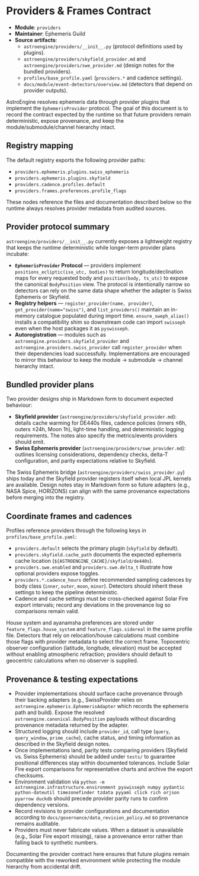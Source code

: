 # Providers & Frames Contract

- **Module**: `providers`
- **Maintainer**: Ephemeris Guild
- **Source artifacts**:
  - `astroengine/providers/__init__.py` (protocol definitions used by plugins).
  - `astroengine/providers/skyfield_provider.md` and `astroengine/providers/swe_provider.md` (design notes for the bundled providers).
  - `profiles/base_profile.yaml` (`providers.*` and cadence settings).
  - `docs/module/event-detectors/overview.md` (detectors that depend on provider outputs).

AstroEngine resolves ephemeris data through provider plugins that implement the `EphemerisProvider` protocol. The goal of this document is to record the contract expected by the runtime so that future providers remain deterministic, expose provenance, and keep the module/submodule/channel hierarchy intact.

## Registry mapping

The default registry exports the following provider paths:

- `providers.ephemeris.plugins.swiss_ephemeris`
- `providers.ephemeris.plugins.skyfield`
- `providers.cadence.profiles.default`
- `providers.frames.preferences.profile_flags`

These nodes reference the files and documentation described below so the runtime always resolves provider metadata from audited sources.

## Provider protocol summary

`astroengine/providers/__init__.py` currently exposes a lightweight registry that keeps the runtime deterministic while longer-term provider plans incubate:

- **`EphemerisProvider` Protocol** — providers implement `positions_ecliptic(iso_utc, bodies)` to return longitude/declination maps for every requested body and `position(body, ts_utc)` to expose the canonical `BodyPosition` view. The protocol is intentionally narrow so detectors can rely on the same data shape whether the adapter is Swiss Ephemeris or Skyfield.
- **Registry helpers** — `register_provider(name, provider)`, `get_provider(name="swiss")`, and `list_providers()` maintain an in-memory catalogue populated during import time. `ensure_sweph_alias()` installs a compatibility shim so downstream code can import `swisseph` even when the host packages it as `pyswisseph`.
- **Autoregistration** — modules such as `astroengine.providers.skyfield_provider` and `astroengine.providers.swiss_provider` call `register_provider` when their dependencies load successfully. Implementations are encouraged to mirror this behaviour to keep the module → submodule → channel hierarchy intact.

## Bundled provider plans

Two provider designs ship in Markdown form to document expected behaviour:

- **Skyfield provider** (`astroengine/providers/skyfield_provider.md`): details cache warming for DE440s files, cadence policies (inners ≤6h, outers ≤24h, Moon 1h), light-time handling, and deterministic logging requirements. The notes also specify the metrics/events providers should emit.
- **Swiss Ephemeris provider** (`astroengine/providers/swe_provider.md`): outlines licensing considerations, dependency checks, delta-T configuration, and parity expectations relative to Skyfield.

The Swiss Ephemeris bridge (`astroengine/providers/swiss_provider.py`) ships today and the Skyfield provider registers itself when local JPL kernels are available. Design notes stay in Markdown form so future adapters (e.g., NASA Spice, HORIZONS) can align with the same provenance expectations before merging into the registry.

## Coordinate frames and cadences

Profiles reference providers through the following keys in `profiles/base_profile.yaml`:

- `providers.default` selects the primary plugin (`skyfield` by default).
- `providers.skyfield.cache_path` documents the expected ephemeris cache location (`${ASTROENGINE_CACHE}/skyfield/de440s`).
- `providers.swe.enabled` and `providers.swe.delta_t` illustrate how optional providers expose toggles.
- `providers.*.cadence_hours` define recommended sampling cadences by body class (`inner`, `outer`, `moon`, `minor`). Detectors should inherit these settings to keep the pipeline deterministic.
- Cadence and cache settings must be cross-checked against Solar Fire export intervals; record any deviations in the provenance log so comparisons remain valid.

House system and ayanamsha preferences are stored under `feature_flags.house_system` and `feature_flags.sidereal` in the same profile file. Detectors that rely on relocation/house calculations must combine those flags with provider metadata to select the correct frame.
Topocentric observer configuration (latitude, longitude, elevation) must be accepted without enabling atmospheric refraction; providers should default to geocentric calculations when no observer is supplied.

## Provenance & testing expectations

- Provider implementations should surface cache provenance through their backing adapters (e.g., SwissProvider relies on `astroengine.ephemeris.EphemerisAdapter` which records the ephemeris path and build). Expose the resolved `astroengine.canonical.BodyPosition` payloads without discarding provenance metadata returned by the adapter.
- Structured logging should include `provider_id`, call type (`query`, `query_window`, `prime_cache`), cache status, and timing information as described in the Skyfield design notes.
- Once implementations land, parity tests comparing providers (Skyfield vs. Swiss Ephemeris) should be added under `tests/` to guarantee positional differences stay within documented tolerances. Include Solar Fire export comparisons for representative charts and archive the export checksums.
- Environment validation via `python -m astroengine.infrastructure.environment pyswisseph numpy pydantic python-dateutil timezonefinder tzdata pyyaml click rich orjson pyarrow duckdb` should precede provider parity runs to confirm dependency versions.
- Record revisions to provider configurations and documentation according to `docs/governance/data_revision_policy.md` so provenance remains auditable.
- Providers must never fabricate values. When a dataset is unavailable (e.g., Solar Fire export missing), raise a provenance error rather than falling back to synthetic numbers.

Documenting the provider contract here ensures that future plugins remain compatible with the reworked environment while protecting the module hierarchy from accidental drift.
